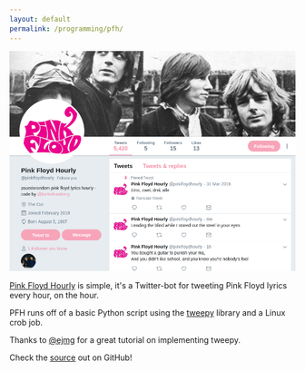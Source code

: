 ```yaml
---
layout: default
permalink: /programming/pfh/
---
```


![pfh](/assets/programming/pfh.png)

[Pink Floyd Hourly](https://twitter.com/pinkfloydhourly) is simple, it's a Twitter-bot for tweeting Pink Floyd lyrics every hour, on the hour.

PFH runs off of a basic Python script using the [tweepy](https://www.tweepy.org) library and a Linux crob job.

Thanks to [@ejmg](https://github.com/ejmg) for a great tutorial on implementing tweepy.

Check the [source](https://github.com/karledramberg/pfh) out on GitHub!
